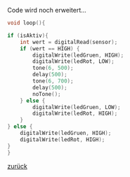  <link rel="stylesheet" href="https://hi2272.github.io/StyleMD.css">

Code wird noch erweitert...

```C++
void loop(){

if (isAktiv){
    int wert = digitalRead(sensor);
    if (wert == HIGH) {
        digitalWrite(ledGruen, HIGH);
        digitalWrite(ledRot, LOW);
        tone(6, 500);
        delay(500);
        tone(6, 700);
        delay(500);
        noTone();
    } else {
        digitalWrite(ledGruen, LOW);
        digitalWrite(ledRot, HIGH);
    }
} else {
    digitalWrite(ledGruen, HIGH);
    digitalWrite(ledRot, HIGH);
}
}
```


[zurück](../index.html)